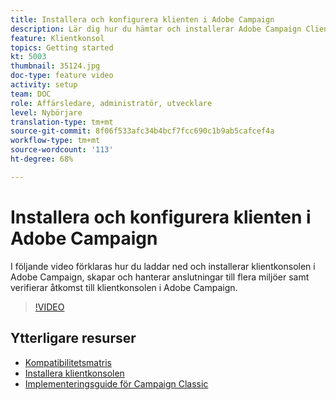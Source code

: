 ```yaml
---
title: Installera och konfigurera klienten i Adobe Campaign
description: Lär dig hur du hämtar och installerar Adobe Campaign Client-konsolen, skapar och hanterar dina anslutningar till flera miljöer samt verifierar åtkomst till Adobe Campaign Client-konsol.
feature: Klientkonsol
topics: Getting started
kt: 5003
thumbnail: 35124.jpg
doc-type: feature video
activity: setup
team: DOC
role: Affärsledare, administratör, utvecklare
level: Nybörjare
translation-type: tm+mt
source-git-commit: 8f06f533afc34b4bcf7fcc690c1b9ab5cafcef4a
workflow-type: tm+mt
source-wordcount: '113'
ht-degree: 68%

---
```



# Installera och konfigurera klienten i Adobe Campaign

I följande video förklaras hur du laddar ned och installerar klientkonsolen i Adobe Campaign, skapar och hanterar anslutningar till flera miljöer samt verifierar åtkomst till klientkonsolen i Adobe Campaign.

>[!VIDEO](https://video.tv.adobe.com/v/35124?quality=12)

## Ytterligare resurser

* [Kompatibilitetsmatris](https://helpx.adobe.com/se/campaign/kb/compatibility-matrix.html)
* [Installera klientkonsolen](https://docs.adobe.com/content/help/sv-SE/campaign-classic/using/installing-campaign-classic/installing-campaign-in-windows-/installing-the-client-console.html)
* [Implementeringsguide för Campaign Classic](https://helpx.adobe.com/se/campaign/kb/acc-implementation.html)
